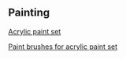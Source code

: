 ## Painting

<a href="https://www.amazon.co.uk/gp/product/B081N8KVLP/?&_encoding=UTF8&tag=oernster-21&linkCode=ur2&linkId=4ab77f827b545bb323e06e5db3eb08e6&camp=1634&creative=6738">Acrylic paint set</a>

<a href="https://www.amazon.co.uk/gp/product/B091SY49TR/?&_encoding=UTF8&tag=oernster-21&linkCode=ur2&linkId=6a0b5b7af5f49d59468c3b84fd7b24de&camp=1634&creative=6738">Paint brushes for acrylic paint set</a>
